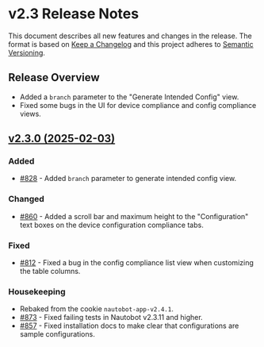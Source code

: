 # v2.3 Release Notes

This document describes all new features and changes in the release. The format is based on [Keep a Changelog](https://keepachangelog.com/en/1.0.0/) and this project adheres to [Semantic Versioning](https://semver.org/spec/v2.0.0.html).

## Release Overview

- Added a `branch` parameter to the "Generate Intended Config" view.
- Fixed some bugs in the UI for device compliance and config compliance views.

## [v2.3.0 (2025-02-03)](https://github.com/nautobot/nautobot-app-golden-config/releases/tag/v2.3.0)

### Added

- [#828](https://github.com/nautobot/nautobot-app-golden-config/issues/828) - Added `branch` parameter to generate intended config view.

### Changed

- [#860](https://github.com/nautobot/nautobot-app-golden-config/issues/860) - Added a scroll bar and maximum height to the "Configuration" text boxes on the device configuration compliance tabs.

### Fixed

- [#812](https://github.com/nautobot/nautobot-app-golden-config/issues/812) - Fixed a bug in the config compliance list view when customizing the table columns.

### Housekeeping

- Rebaked from the cookie `nautobot-app-v2.4.1`.
- [#873](https://github.com/nautobot/nautobot-app-golden-config/issues/873) - Fixed failing tests in Nautobot v2.3.11 and higher.
- [#857](https://github.com/nautobot/nautobot-app-golden-config/issues/857) - Fixed installation docs to make clear that configurations are sample configurations.
